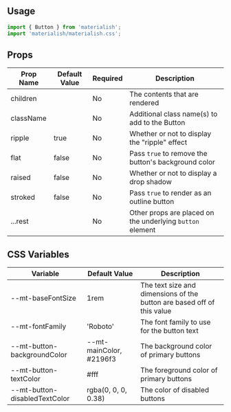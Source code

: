 ## Usage

```jsx
import { Button } from 'materialish';
import 'materialish/materialish.css';
```

## Props

| Prop Name | Default Value | Required | Description                                               |
| --------- | ------------- | -------- | --------------------------------------------------------- |
| children  |               | No       | The contents that are rendered                            |
| className |               | No       | Additional class name(s) to add to the Button             |
| ripple    | true          | No       | Whether or not to display the "ripple" effect             |
| flat      | false         | No       | Pass `true` to remove the button's background color       |
| raised    | false         | No       | Whether or not to display a drop shadow                   |
| stroked   | false         | No       | Pass `true` to render as an outline button                |
| ...rest   |               | No       | Other props are placed on the underlying `button` element |

## CSS Variables

| Variable                      | Default Value           | Description                                                            |
| ----------------------------- | ----------------------- | ---------------------------------------------------------------------- |
| --mt-baseFontSize             | 1rem                    | The text size and dimensions of the button are based off of this value |
| --mt-fontFamily               | 'Roboto'                | The font family to use for the button text                             |
| --mt-button-backgroundColor   | --mt-mainColor, #2196f3 | The background color of primary buttons                                |
| --mt-button-textColor         | #fff                    | The foreground color of primary buttons                                |
| --mt-button-disabledTextColor | rgba(0, 0, 0, 0.38)     | The color of disabled buttons                                          |
